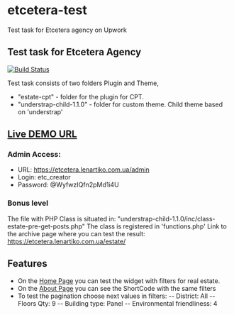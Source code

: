 # etcetera-test
Test task for Etcetera agency on Upwork


## Test task for Etcetera Agency

[![Build Status](https://travis-ci.org/joemccann/dillinger.svg?branch=master)](https://travis-ci.org/joemccann/dillinger)

Test task consists of two folders Plugin and Theme,

- "estate-cpt" - folder for the plugin for CPT.
- "understrap-child-1.1.0" - folder for custom theme. Child theme based on 'understrap'

## [Live DEMO URL](https://etcetera.lenartiko.com.ua/)

### Admin Access:
- URL: https://etcetera.lenartiko.com.ua/admin
- Login: etc_creator
- Password: @WyfwzIQfn2pMd1i4U

### Bonus level
The file with PHP Class is situated in: "understrap-child-1.1.0/inc/class-estate-pre-get-posts.php"
The class is registered in 'functions.php'
Link to the archive page where you can test the result: https://etcetera.lenartiko.com.ua/estate/

## Features

- On the [Home Page](https://etcetera.lenartiko.com.ua/) you can test the widget with filters for real estate.
- On the [About Page](https://etcetera.lenartiko.com.ua/about/) you can see the ShortCode with the same filters
- To test the pagination choose next values in filters:
-- District: All
-- Floors Qty: 9
-- Building type: Panel
-- Environmental friendliness: 4
